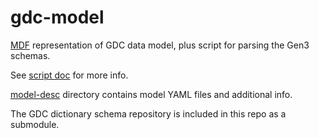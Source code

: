 gdc-model
====

[MDF](https://github.com/CBIIT/bento-mdf) representation of GDC data model,
plus script for parsing the Gen3 schemas. 

See [script doc](./slurp-gdc.md) for more info.

[model-desc](./model-desc) directory contains model YAML files and additional info.

The GDC dictionary schema repository is included in this repo as a submodule.
